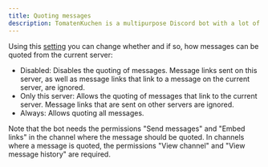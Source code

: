 ```yaml
---
title: Quoting messages
description: TomatenKuchen is a multipurpose Discord bot with a lot of features. Dies ist ein Feature, um eine gesendete Nachricht anhand eines Links zu zitieren.
---
```


Using this [setting](https://tomatenkuchen.com/dashboard/settings#quoteDiscordLink) you can change whether and if so, how messages can be quoted from the current server:

- Disabled: Disables the quoting of messages. Message links sent on this server, as well as message links that link to a message on the current server, are ignored.
- Only this server: Allows the quoting of messages that link to the current server. Message links that are sent on other servers are ignored.
- Always: Allows quoting all messages.

Note that the bot needs the permissions "Send messages" and "Embed links" in the channel where the message should be quoted.
In channels where a message is quoted, the permissions "View channel" and "View message history" are required.
